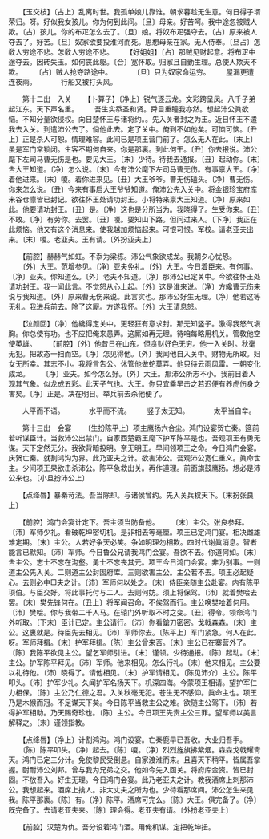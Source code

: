 <!-- { "loadSidebar": true } -->
　　【玉交枝】〔占上〕乱离时世。我孤单娘儿靠谁。朝求暮趁无生意。何日得子壻荣归。呀。好似我女孩儿。你为何到此间。〔旦〕母亲。好苦呵。我中途忽被贼人欺。〔占〕孩儿。你的布疋怎么去了。〔旦〕娘。将奴布疋强夺去。〔占〕原来被人夺去了。好苦。〔旦〕奴家欲要投淮河而死。思想母亲在家。无人侍奉。〔旦占〕怎敎人穷途不悲。怎敎人穷途不悲。 
　　【好姐姐】〔占〕那贼见财起意。将布疋中途夺去。因砖失玉。如何丧此躯。〔合〕宽怀取。归家且自勤生理。总使人欺天不欺。 
　　〔占〕贼人抢夺路途中。　　　　〔旦〕只为奴家命运穷。 
　　屋漏更遭连夜雨。　　　　行船又被打头风。 

　　第十二出　入关 
　　【卜算子】〔净上〕锐气逐云龙。文彩跨呈凤。八千子弟起江东。天下声名重。 
　　吾生实忝圣和贤。舜目重瞳我亦然。想起沛公眞欲恼。不知分量欲侵权。向日楚怀王与诸将约。。先入关者封之为王。近日怀王不遣我去入关。到遣沛公去了。倘他此去。定了关中。俺到不如他矣。可恼可恼。〔丑上〕正是杀人可恕。情理难容。此间已是项王营门前了。怎么无人在此。〔末上〕虽是军门常锁闭。生客不期何自来。你是那裏。到此何干。〔丑〕你去报说。沛公麾下左司马曹无伤是也。要见大王。〔末〕少待。待我去通报。〔丑〕起动你。〔末〕吿大王知道。〔净〕怎么说。〔末〕今有沛公麾下左司马曹无伤。有事禀大王。〔净〕着他进来。〔末〕嗄。着你进来见。〔丑〕大王爷爷。曹无伤磕头。〔净〕曹无伤。你来怎么说。〔丑〕今来有事启大王爷爷知道。俺沛公先入关中。将金银珍宝府库米谷仓廪皆已封记。欲往怀王处请功封王。小将特来禀大王知道。〔净〕原来如此。他要请功封王。〔丑〕是。〔净〕这也是分所当为。我晓得了。生受你来。〔丑〕不敢。〔净〕有劳你。去罢。〔丑〕嗄。要知山下路。但问过来人。〔下净〕我正在此烦恼。他又有这个消息来。使我越加烦恼起来。可恨可恨。军校。请老亚夫出来。〔末〕嗄。老亚夫。王有请。〔外扮亚夫上〕 

　　【前腔】赫赫气如虹。不忝为梁栋。沛公气象欲成龙。我朝夕心忧恐。 
　　〔外〕大王。范增参见。〔净〕亚夫免礼。〔外〕大王。今日着臣来。有何事。〔净〕亚夫。你知道么。〔外〕老夫不知道。〔净〕那沛公已定关中。今欲往怀王处请功封王。我一闻此言。不觉怒从心上起。〔外〕这是谁来说。〔净〕方纔曹无伤来说与我知道。〔外〕原来曹无伤来说。此言实也。那沛公好生无理。〔净〕他若这等无礼。我进兵前去。除了这厮。方遂我怀。〔外〕大王请息怒。 

　　【泣颜回】〔净〕他纔得定关中。更轻狂有意求封。那无知竖子。激得我怒气塡胸。你总使有功。也不应把俺来愚弄。这厮如再无理。待咱每略用机关。管敎他空使英雄。 
　　【前腔】〔外〕他昔日在山东。但贪财好色无穷。他一入关时。秋毫无犯。把故态一扫而空。〔净〕怎见得他。〔外〕我闻他自入关中。财物无所取。妇女无所幸。其志不小。我将言吿公。休管他做蛇莫弄。他只待云雨风雷。一朝变化成龙。 
　　〔净〕亚夫。如今怎么好。〔外〕大王。那沛公所志不小。我前日着人观其气象。似龙成五彩。此天子气也。大王。你只宜乘早击之若迟便有养虎伤身之害矣。〔净〕正是。决在明日。举兵前去杀他便了。 

　　人平而不语。　　　　水平而不流。 
　　竖子太无知。　　　　太平当自举。 

　　第十三出　会宴 
　　〔生扮陈平上〕项主鹰扬六合尘。鸿门设宴贺亡秦。筵前若听谋臣计。当救沛公出禁门。自家西楚霸王麾下护军陈平是也。吾观项王有勇无谋。天下定然无分。我欲背暗投明。奈无明王。早间领项王之命。今日鸿门会宴。庆贺亡秦。就割鸿沟为界。此乃亚夫之计。欲害沛公。吾观沛公宽仁重义。眞命世主。少间项王果欲击杀沛公。陈平急救出关。再作道理。前面旗鼓鹰扬。想必是沛公来也。〔小旦扮沛公上〕 

　　【点绛唇】暴秦苛法。吾当除却。与诸侯曾约。先入关兵权天下。〔末扮张良上〕 

　　【前腔】鸿门会宴计定下。吾主须当防备他。 
　　〔末〕主公。张良参拜。〔沛〕军师少礼。看破乾坤密切机。是非相去等毫厘。项王已定鸿门宴。相决雌雄难定期。〔末〕主公。人若好争天必笑。争如明理勿相欺。四时代谢眞消息。智者能言已默知。〔沛〕军师。今日鲁公兄请我鸿门会宴。吾欲不去。你道何如。〔末〕吿主公。志士不忘在沟壑。勇士不忘丧其元。项王今日鸿门会宴。非为别事。一则道主公先入关。二则道主公封固府库。三则欲害主公。主公若不去。项王必起疑心。去则必中□夫之计。〔沛〕军师何以处之。〔末〕侍臣亲随主公赴宴。内有陈平项伯。与臣交好。将此事托付与二人。去则何妨。须上将保驾。〔沛〕就着樊哙去罢。〔末〕樊先锋何在。〔丑上〕将军闻召命。不俟驾而行。主公唤樊哙着何用。〔沛〕樊哙。你与我带二千人马。在辕门外听取不时之变。〔丑〕得令。领命鸿门外听取。〔下末〕臣计已定。主公请行。〔沛〕你看鎗刀密密。戈戟森森。〔末〕主公。这裏就是。待臣先去相见。〔沛〕军师你去。〔陈平上〕军门紧急。何人在此。呀。军师拜揖。〔末〕护军拜揖。〔陈〕主公曾来否。〔末〕主公已在寨营外了。〔陈〕我陈平欲见主公。望乞军师引进。〔末〕谨领。少待通报。〔陈〕起动。〔末〕主公。护军陈平拜见。〔沛〕军师。他来相见。怎么行礼。〔末〕他来相见。主公要以礼待他。〔沛〕晓得了。请他相见。〔末〕护军请相见。〔陈见沛介〕主公。陈平叩头。〔沛〕护军少礼。久闻护军名扬天下。机深四海。今蒙项王相请。望护军仁力相保。〔陈〕主公乃仁德之君。入关秋毫无犯。苍生无不感仰。眞命主也。项王乃是木猴而冠。不足谋天下矣。今日陈平当救主公之难。欲随主公驾下。〔沛〕若得护军相助。乃天赐奇珍也。〔陈〕主公。今日项王先责主公三罪。望军师以美言解释之。〔末〕谨领指教。 

　　【点绛唇】〔净上〕计割鸿沟。鸿门设宴。亡秦鹿早已吾收。大业归吾手。 
　　〔陈〕陈平叩头。〔净〕起去。〔陈〕嗄。〔净〕烈烈旌旗拂紫烟。森森戈戟耀靑天。鸿门已定三分计。免使黎民受倒悬。自家渡淮而来。且喜天下稍平。皆属吾掌握。尀耐沛公刘邦。曾与我为兄弟之交。他如今先入函关。将府库金资。皆已封固。不放吾入。好生无理。今日鸿门会宴。此乃老亚夫之计。教我酒席上刺那沛公。我想起来。酒席上擒人。非大丈夫之所为也。少待看那席间。沛公怎生来见我。陈平那裏。〔陈〕有。〔净〕陈平。酒席可完么。〔陈〕大王。俱完备了。〔净〕旣完备了。去请老亚夫来。〔陈〕理会得。老亚夫有请。〔外扮老亚夫上〕 

　　【前腔】汉楚为仇。吾分设着鸿门酒。用俺机谋。定把乾坤扭。 
